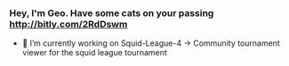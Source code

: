 ### Hey, I'm Geo. Have some cats on your passing http://bitly.com/2RdDswm

- 🔭 I’m currently working on Squid-League-4 -> Community tournament viewer for the squid league tournament 
<!--
**Geo-Cubed/Geo-Cubed** is a ✨ _special_ ✨ repository because its `README.md` (this file) appears on your GitHub profile.



- 🌱 I’m currently learning ...
- 👯 I’m looking to collaborate on ...
- 🤔 I’m looking for help with ...
- 💬 Ask me about ...
- 📫 How to reach me: ...
- 😄 Pronouns: ...
- ⚡ Fun fact: ...
-->
